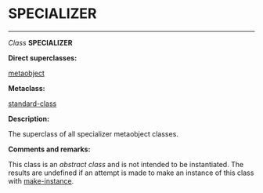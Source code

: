SPECIALIZER
===========

------------------------------------------------------------------------

*Class* **SPECIALIZER**

**Direct superclasses:**

[metaobject](/docs/meta-object-protocol/class-metaobject)

**Metaclass:**

[standard-class](/docs/meta-object-protocol/class-standard-class)

**Description:**

The superclass of all specializer metaobject classes.

**Comments and remarks:**

This class is an *abstract class* and is not intended to be instantiated. The results are undefined if an attempt is made to make an instance of this class with [make-instance](/docs/meta-object-protocol/make-instance).
